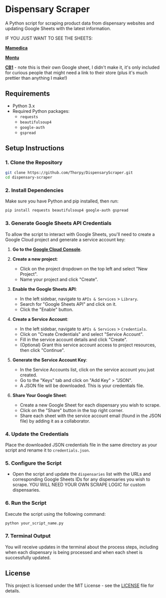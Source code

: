 # Dispensary Scraper

A Python script for scraping product data from dispensary websites and updating Google Sheets with the latest information.

IF YOU JUST WANT TO SEE THE SHEETS:

  **[Mamedica](https://docs.google.com/spreadsheets/d/1VmxZ_1crsz4_h-RxEdtxAI6kdeniUcHxyttlR1T1rJw/edit?usp=sharing)**
  
  **[Montu](https://docs.google.com/spreadsheets/d/1Ae_2QK40_VFgn1t4NAkPIvi0FwGu7mh67OK5hOEaQLU/edit?usp=sharing)**
  
  **[CB1](http://cb1.shop/)** - note this is their own Google sheet, I didn't make it, it's only included for curious people that might need a link to their store (plus it's much prettier than anything I make!)

## Requirements

- Python 3.x
- Required Python packages:
  - `requests`
  - `beautifulsoup4`
  - `google-auth`
  - `gspread`

## Setup Instructions

### 1. Clone the Repository

```bash
git clone https://github.com/Thorpy/DispensaryScraper.git
cd dispensary-scraper
```

### 2. Install Dependencies

Make sure you have Python and pip installed, then run:

```bash
pip install requests beautifulsoup4 google-auth gspread
```

### 3. Generate Google Sheets API Credentials

To allow the script to interact with Google Sheets, you'll need to create a Google Cloud project and generate a service account key:

1. **Go to the [Google Cloud Console](https://console.cloud.google.com/)**.
2. **Create a new project**:
   - Click on the project dropdown on the top left and select "New Project".
   - Name your project and click "Create".

3. **Enable the Google Sheets API**:
   - In the left sidebar, navigate to `APIs & Services` > `Library`.
   - Search for "Google Sheets API" and click on it.
   - Click the "Enable" button.

4. **Create a Service Account**:
   - In the left sidebar, navigate to `APIs & Services` > `Credentials`.
   - Click on "Create Credentials" and select "Service Account".
   - Fill in the service account details and click "Create".
   - (Optional) Grant this service account access to project resources, then click "Continue".

5. **Generate the Service Account Key**:
   - In the Service Accounts list, click on the service account you just created.
   - Go to the "Keys" tab and click on "Add Key" > "JSON".
   - A JSON file will be downloaded. This is your credentials file.

6. **Share Your Google Sheet**:
   - Create a new Google Sheet for each dispensary you wish to scrape.
   - Click on the "Share" button in the top right corner.
   - Share each sheet with the service account email (found in the JSON file) by adding it as a collaborator.

### 4. Update the Credentials

Place the downloaded JSON credentials file in the same directory as your script and rename it to `credentials.json`.

### 5. Configure the Script

- Open the script and update the `dispensaries` list with the URLs and corresponding Google Sheets IDs for any dispensaries you wish to scrape. YOU WILL NEED YOUR OWN SCRAPE LOGIC for custom dispensaries.

### 6. Run the Script

Execute the script using the following command:

```bash
python your_script_name.py
```

### 7. Terminal Output

You will receive updates in the terminal about the process steps, including when each dispensary is being processed and when each sheet is successfully updated.

## License

This project is licensed under the MIT License - see the [LICENSE](LICENSE) file for details.
